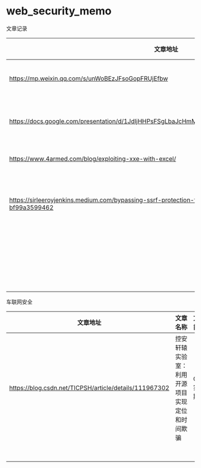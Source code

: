 # web_security_memo

文章记录

| 文章地址                                                     | 文章名称                                                     | 文章简述                   |
| ------------------------------------------------------------ | ------------------------------------------------------------ | -------------------------- |
| https://mp.weixin.qq.com/s/unWoBEzJFsoGopFRUjEfbw            | 005-学习记录篇-一文读懂dotnet代码审计                        | .net代码审计               |
| https://docs.google.com/presentation/d/1JdIjHHPsFSgLbaJcHmMkE904jmwPM4xdhEuwhy2ebvo/htmlpresent | OWNING THE CLOUT THROUGH SSRF AND PDF GENERATORS             | 基于PDF的SSRF              |
| https://www.4armed.com/blog/exploiting-xxe-with-excel/       | Exploiting XXE with Excel                                    | 基于EXCEL的XXE             |
| https://sirleeroyjenkins.medium.com/bypassing-ssrf-protection-to-exfiltrate-aws-metadata-from-larksuite-bf99a3599462 | Bypassing SSRF Protection to Exfiltrate AWS Metadata from LarkSuite | SSRF攻击元数据包括绕过方法 |
|                                                              |                                                              |                            |
|                                                              |                                                              |                            |
|                                                              |                                                              |                            |
|                                                              |                                                              |                            |
|                                                              |                                                              |                            |
|                                                              |                                                              |                            |
|                                                              |                                                              |                            |
|                                                              |                                                              |                            |
|                                                              |                                                              |                            |
|                                                              |                                                              |                            |
|                                                              |                                                              |                            |
|                                                              |                                                              |                            |
|                                                              |                                                              |                            |
|                                                              |                                                              |                            |
|                                                              |                                                              |                            |
|                                                              |                                                              |                            |
|                                                              |                                                              |                            |
|                                                              |                                                              |                            |
|                                                              |                                                              |                            |
|                                                              |                                                              |                            |
|                                                              |                                                              |                            |
|                                                              |                                                              |                            |
|                                                              |                                                              |                            |
|                                                              |                                                              |                            |
|                                                              |                                                              |                            |







车联网安全

| 文章地址                                               | 文章名称                                       | 文章简述    |
| ------------------------------------------------------ | ---------------------------------------------- | ----------- |
| https://blog.csdn.net/TICPSH/article/details/111967302 | 控安轩辕实验室：利用开源项目实现定位和时间欺骗 | GPS实现欺骗 |
|                                                        |                                                |             |
|                                                        |                                                |             |
|                                                        |                                                |             |
|                                                        |                                                |             |
|                                                        |                                                |             |
|                                                        |                                                |             |
|                                                        |                                                |             |
|                                                        |                                                |             |
